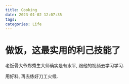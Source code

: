 ```yaml
---
title: Cooking
date: 2023-01-02 12:07:35
tags:
categories: Life
---
```

# 做饭，这最实用的利己技能了

老饭骨大爷郑秀生大师确实是有水平,
跟他的视频去学习学习.

用好料,
再去练好刀工火候.
